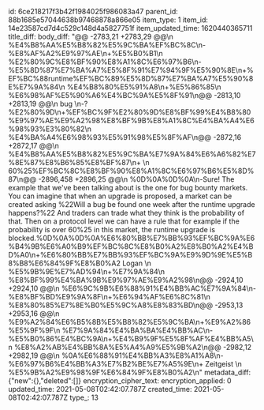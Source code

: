 id: 6ce218217f3b42f1984025f986083a47
parent_id: 88b1685e57044638b97468878a866e05
item_type: 1
item_id: 14e23587cd7d4c529c148d4a5827751f
item_updated_time: 1620440365711
title_diff: 
body_diff: "@@ -2783,21 +2783,29 @@\\n %E4%B8%AA%E5%B8%82%E5%9C%BA%EF%BC%8C\\n-%E8%AF%A2%E9%97%AE\\n+%E5%B0%B1\\n %E2%80%9C%E8%BF%90%E8%A1%8C%E6%97%B6\\n-%E5%8D%87%E7%BA%A7%E5%8F%91%E7%94%9F%E5%90%8E\\n+%EF%BC%88runtime%EF%BC%89%E5%8D%87%E7%BA%A7%E5%90%8E%E7%9A%84\\n %E4%B8%80%E5%91%A8\\n+%E5%86%85\\n %E6%98%AF%E5%90%A6%E4%BC%9A%E5%8F%91\\n@@ -2813,10 +2813,19 @@\\n bug \\n-?%E2%80%9D\\n+%EF%BC%9F%E2%80%9D%E8%BF%99%E4%B8%80%E9%97%AE%E9%A2%98%E8%BF%9B%E8%A1%8C%E4%BA%A4%E6%98%93%E3%80%82\\n %E4%BA%A4%E6%98%93%E5%91%98%E5%8F%AF\\n@@ -2872,16 +2872,17 @@\\n %E4%B8%AA%E5%B8%82%E5%9C%BA%E7%9A%84%E6%A6%82%E7%8E%87%E8%B6%85%E8%BF%87\\n+ \\n 60%25%EF%BC%8C%E8%BF%90%E8%A1%8C%E6%97%B6%E5%8D%87\\n@@ -2896,458 +2896,25 @@\\n %0D%0A%0D%0A\\n-Sure! The example that we've been talking about is the one for bug bounty markets. You can imagine that when an upgrade is proposed, a market can be created asking %22Will a bug be found one week after the runtime upgrade happens?%22 And traders can trade what they think is the probability of that. Then on a protocol level we can have a rule that for example if the probability is over 60%25 in this market, the runtime upgrade is blocked.%0D%0A%0D%0A%E6%80%BB%E7%BB%93%EF%BC%9A%E6%B4%9B%E6%A0%B9%EF%BC%8C%E8%B0%A2%E8%B0%A2%E4%BD%A0\\n+%E6%80%BB%E7%BB%93%EF%BC%9A%E9%9D%9E%E5%B8%B8%E6%84%9F%E8%B0%A2 Logan \\n %E5%9B%9E%E7%AD%94\\n+%E7%9A%84\\n %E8%BF%99%E4%BA%9B%E9%97%AE%E9%A2%98\\n@@ -2924,10 +2924,10 @@\\n %E6%9C%9B%E6%88%91%E4%BB%AC%E7%9A%84\\n-%E8%BF%BD%E9%9A%8F\\n+%E6%94%AF%E6%8C%81\\n %E8%80%85%E7%8E%B0%E5%9C%A8%E8%83%BD\\n@@ -2953,13 +2953,16 @@\\n %E9%A2%84%E6%B5%8B%E5%B8%82%E5%9C%BA\\n+%E9%A2%86%E5%9F%9F\\n %E7%9A%84%E4%BA%BA%E4%BB%AC\\n-%E5%B0%86%E4%BC%9A\\n+%E4%B9%9F%E5%8F%AF%E4%BB%A5\\n %E8%A2%AB%E4%BB%8A%E5%A4%A9%E5%9B%A2\\n@@ -2982,12 +2982,19 @@\\n %0A%E6%88%91%E4%BB%A3%E8%A1%A8\\n-%E6%97%B6%E4%BB%A3%E7%B2%BE%E7%A5%9E\\n+ Zeitgeist \\n %E5%9B%A2%E9%98%9F%E6%84%9F%E8%B0%A2\\n"
metadata_diff: {"new":{},"deleted":[]}
encryption_cipher_text: 
encryption_applied: 0
updated_time: 2021-05-08T02:42:07.787Z
created_time: 2021-05-08T02:42:07.787Z
type_: 13
